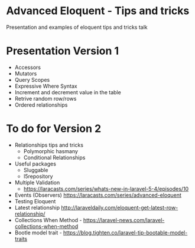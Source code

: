 # Advanced Eloquent - Tips and tricks
Presentation and examples of eloquent tips and tricks talk

# Presentation Version 1
- Accessors
- Mutators
- Query Scopes
- Expressive Where Syntax
- Increment and decrement value in the table
- Retrive random row/rows
- Ordered relationships

# To do for Version 2
- Relationships tips and tricks
    - Polymorphic hasmany
    - Conditional Relationships
- Useful packages
    - Sluggable
    - l5repository
- Multiple Validation
    - https://laracasts.com/series/whats-new-in-laravel-5-4/episodes/10
- Events (Observers)
https://laracasts.com/series/advanced-eloquent
- Testing Eloquent
- Latest relationship
http://laraveldaily.com/eloquent-get-latest-row-relationship/
- Collections When Method - https://laravel-news.com/laravel-collections-when-method
- Bootle model trait - https://blog.tighten.co/laravel-tip-bootable-model-traits
